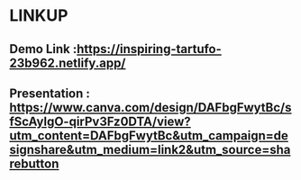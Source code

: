 # LINKUP

## Demo Link :https://inspiring-tartufo-23b962.netlify.app/

## Presentation : https://www.canva.com/design/DAFbgFwytBc/sfScAylgO-qirPv3Fz0DTA/view?utm_content=DAFbgFwytBc&utm_campaign=designshare&utm_medium=link2&utm_source=sharebutton
